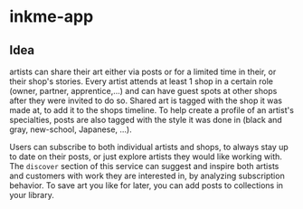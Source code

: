# inkme-app

## Idea

artists can share their art either via posts or for a limited time in their, or their shop's stories. Every artist attends at least 1 shop in a certain role (owner, partner, apprentice,...) and can have guest spots at other shops after they were invited to do so. Shared art is tagged with the shop it was made at, to add it to the shops timeline. To help create a profile of an artist's specialties, posts are also tagged with the style it was done in (black and gray, new-school, Japanese, ...). 

Users can subscribe to both individual artists and shops, to always stay up to date on their posts, or just explore artists they would like working with. The `discover` section of this service can suggest and inspire both artists and customers with work they are interested in, by analyzing subscription behavior. To save art you like for later, you can add posts to collections in your library. 
